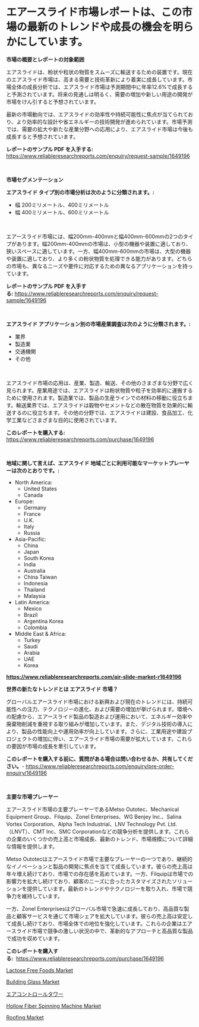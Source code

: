 <p><h1>エアースライド市場レポートは、この市場の最新のトレンドや成長の機会を明らかにしています。</h1></p><p><strong>市場の概要とレポートの対象範囲</strong></p>
<p><p>エアスライドは、粉状や粒状の物質をスムーズに輸送するための装置です。現在のエアスライド市場は、高まる需要と技術革新により着実に成長しています。市場全体の成長分析では、エアスライド市場は予測期間中に年率12.6%で成長すると予測されています。将来の見通しは明るく、需要の増加や新しい用途の開発が市場をけん引すると予想されています。</p><p>最新の市場動向では、エアスライドの効率性や持続可能性に焦点が当てられており、より効率的な設計や省エネルギーの技術開発が進められています。市場予測では、需要の拡大や新たな産業分野への応用により、エアスライド市場は今後も成長すると予想されています。</p></p>
<p><strong>レポートのサンプル PDF を入手する:</strong> <a href="https://www.reliableresearchreports.com/enquiry/request-sample/1649196">https://www.reliableresearchreports.com/enquiry/request-sample/1649196</a></p>
<p>&nbsp;</p>
<p><strong>市場セグメンテーション</strong></p>
<p><strong>エアスライド タイプ別の市場分析は次のように分類されます。:</strong></p>
<p><ul><li>幅 200ミリメートル、400ミリメートル</li><li>幅 400ミリメートル、600ミリメートル</li></ul></p>
<p>&nbsp;</p>
<p><p>エアースライド市場には、幅200mm-400mmと幅400mm-600mmの2つのタイプがあります。幅200mm-400mmの市場は、小型の機器や装置に適しており、狭いスペースに適しています。一方、幅400mm-600mmの市場は、大型の機器や装置に適しており、より多くの粉状物質を処理できる能力があります。どちらの市場も、異なるニーズや要件に対応するための異なるアプリケーションを持っています。</p></p>
<p><strong>レポートのサンプル PDF を入手する:</strong>&nbsp;<a href="https://www.reliableresearchreports.com/enquiry/request-sample/1649196">https://www.reliableresearchreports.com/enquiry/request-sample/1649196</a></p>
<p>&nbsp;</p>
<p><strong> エアスライド アプリケーション別の市場産業調査は次のように分類されます。:</strong></p>
<p><ul><li>業界</li><li>製造業</li><li>交通機関</li><li>その他</li></ul></p>
<p>&nbsp;</p>
<p><p>エアスライド市場の応用は、産業、製造、輸送、その他のさまざまな分野で広く見られます。産業用途では、エアスライドは粉状物質や粒子を効率的に運搬するために使用されます。製造業では、製品の生産ラインでの材料の移動に役立ちます。輸送業界では、エアスライドは穀物やセメントなどの散在物質を効果的に輸送するのに役立ちます。その他の分野では、エアスライドは建設、食品加工、化学工業などさまざまな目的に使用されています。</p></p>
<p><strong>このレポートを購入する:</strong>&nbsp; <a href="https://www.reliableresearchreports.com/purchase/1649196">https://www.reliableresearchreports.com/purchase/1649196</a></p>
<p>&nbsp;</p>
<p><strong>地域に関して言えば、エアスライド 地域ごとに利用可能なマーケットプレーヤーは次のとおりです。:</strong></p>
<p><ul>
    <li>
        North America:
        <ul>
            <li>United States</li>
            <li>Canada</li>
        </ul>
    </li>
    <li>
        Europe:
        <ul>
            <li>Germany</li>
            <li>France</li>
            <li>U.K.</li>
            <li>Italy</li>
            <li>Russia</li>
        </ul>
    </li>
    <li>
        Asia-Pacific:
        <ul>
            <li>China</li>
            <li>Japan</li>
            <li>South Korea</li>
            <li>India</li>
            <li>Australia</li>
            <li>China Taiwan</li>
            <li>Indonesia</li>
            <li>Thailand</li>
            <li>Malaysia</li>
        </ul>
    </li>
    <li>
        Latin America:
        <ul>
            <li>Mexico</li>
            <li>Brazil</li>
            <li>Argentina Korea</li>
            <li>Colombia</li>
        </ul>
    </li>
    <li>
        Middle East & Africa:
        <ul>
            <li>Turkey</li>
            <li>Saudi</li>
            <li>Arabia</li>
            <li>UAE</li>
            <li>Korea</li>
        </ul>
    </li>
    </ul></p>
<p><strong><a href="https://www.reliableresearchreports.com/air-slide-market-r1649196">https://www.reliableresearchreports.com/air-slide-market-r1649196</a></strong>&nbsp;</p>
<p><strong>世界の新たなトレンドとは エアスライド 市場？</strong></p>
<p><p>グローバルエアースライド市場における新興および現在のトレンドには、持続可能性への注力、テクノロジーの進化、および需要の増加が挙げられます。環境への配慮から、エアースライド製品の製造および運用において、エネルギー効率や廃棄物削減を重視する取り組みが増加しています。また、デジタル技術の導入により、製品の性能向上や運用効率が向上しています。さらに、工業用途や建設プロジェクトの増加に伴い、エアースライド市場の需要が拡大しています。これらの要因が市場の成長を牽引しています。</p></p>
<p><strong>このレポートを購入する前に、質問がある場合は問い合わせるか、共有してください。</strong>- <a href="https://www.reliableresearchreports.com/enquiry/pre-order-enquiry/1649196">https://www.reliableresearchreports.com/enquiry/pre-order-enquiry/1649196</a></p>
<p>&nbsp;</p>
<p><strong>主要な市場プレーヤー</strong></p>
<p><p>エアースライド市場の主要プレーヤーであるMetso Outotec、Mechanical Equipment Group、Filquip、Zonel Enterprises、WG Benjey Inc.、Salina Vortex Corporation、Alpha Tech Industrial、LNV Technology Pvt. Ltd.（LNVT）、CMT Inc、SMC Corporationなどの競争分析を提供します。これらの企業のいくつかの売上高と市場成長、最新のトレンド、市場規模について詳細な情報を提供します。</p><p>Metso Outotecはエアースライド市場で主要なプレーヤーの一つであり、継続的なイノベーションと製品の開発に焦点を当てて成長しています。彼らの売上高は年々増え続けており、市場での存在感を高めています。一方、Filquipは市場での影響力を拡大し続けており、顧客のニーズに合ったカスタマイズされたソリューションを提供しています。最新のトレンドやテクノロジーを取り入れ、市場で競争力を維持しています。</p><p>一方、Zonel Enterprisesはグローバル市場で急速に成長しており、高品質な製品と顧客サービスを通じて市場シェアを拡大しています。彼らの売上高は安定して成長し続けており、市場全体での地位を強化しています。これらの企業はエアースライド市場で競争の激しい状況の中で、革新的なアプローチと高品質な製品で成功を収めています。</p></p>
<p><strong>このレポートを購入する:</strong>&nbsp;&nbsp;<a href="https://www.reliableresearchreports.com/purchase/1649196">https://www.reliableresearchreports.com/purchase/1649196</a></p>
<p><p><a href="https://zircon-bluebell-299.notion.site/Lactose-Free-Foods-Market-Size-CAGR-Trends-2024-2030-4721042d2d4348faa74814167271ec66">Lactose Free Foods Market</a></p><p><a href="https://issuu.com/reportprime-2/docs/building-glass-market-size-2030.pptx">Building Glass Market</a></p><p><a href="https://github.com/joaejkdzgyljvo6/Market-Research-Report-List-1/blob/main/520963328494.md">エアコントロールタワー</a></p><p><a href="https://view.publitas.com/reportprime-1/analyzing-hollow-fiber-spinning-machine-market-global-industry-perspective-and-forecast-2024-to-2031/">Hollow Fiber Spinning Machine Market</a></p><p><a href="https://issuu.com/reportprime-2/docs/roofing-market-size-2030.pptx">Roofing Market</a></p></p>